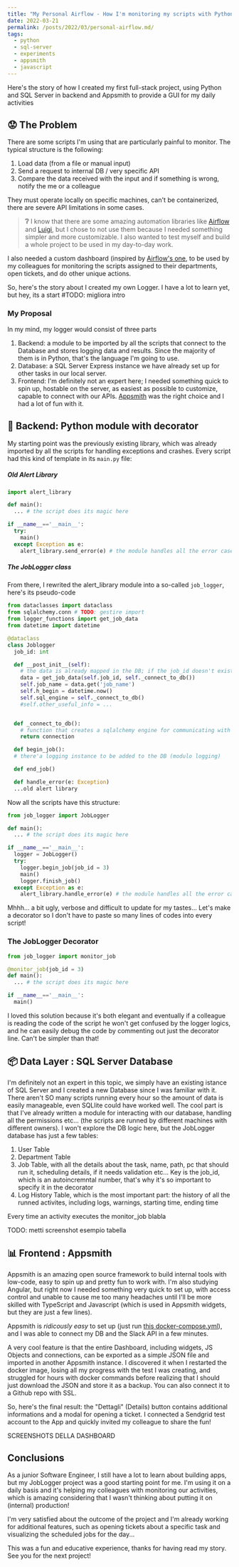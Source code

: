```yaml
---
title: "My Personal Airflow - How I'm monitoring my scripts with Python, Appsmith and SQL Server"
date: 2022-03-21
permalink: /posts/2022/03/personal-airflow.md/
tags:
  - python
  - sql-server
  - experiments
  - appsmith
  - javascript
---
```


Here's the story of how I created my first full-stack project, using Python and SQL Server in backend and Appsmith to provide a GUI for my daily activities

## 😟 The Problem

There are some scripts I'm using that are particularly painful to monitor. The typical structure is the following:

1. Load data (from a file or manual input)
2. Send a request to internal DB / very specific API
3. Compare the data received with the input and if something is wrong, notify the me or a colleague

They must operate locally on specific machines, can't be containerized, there are severe API limitations in some cases.

> **❔** I know that there are some amazing automation libraries like [Airflow](https://airflow.apache.org/) and [Luigi](https://github.com/spotify/luigi), but I chose to not use them because I needed something simpler and more customizable. I also wanted to test myself and build a whole project to be used in my day-to-day work.

I also needed a custom dashboard (inspired by [Airflow's one](https://airflow.apache.org/docs/apache-airflow/stable/ui.html), to be used by my colleagues for monitoring the scripts assigned to their departments, open tickets, and do other unique actions.

So, here's the story about I created my own Logger. I have a lot to learn yet, but hey, its a start #TODO: migliora intro

### My Proposal

In my mind, my logger would consist of three parts

1. Backend: a module to be imported by all the scripts that connect to the Database and stores logging data and results. Since the majority of them is in Python, that's the language I'm going to use.
2. Database: a SQL Server Express instance we have already set up for other tasks in our local server.
3. Frontend: I'm definitely not an expert here; I needed something quick to spin up, hostable on the server, as easiest as possible to customize, capable to connect with our APIs. [Appsmith](https://www.appsmith.com/) was the right choice and I had a lot of fun with it.

## 🐌 Backend: Python module with decorator

My starting point was the previously existing library, which was already imported by all the scripts for handling exceptions and crashes. Every script had this kind of template in its `main.py` file:

##### Old Alert Library

```python
import alert_library

def main():
  ... # the script does its magic here

if __name__=='__main__':
  try:
    main()
  except Exception as e:
    alert_library.send_error(e) # the module handles all the error cases and sends a report
```

##### The JobLogger class

From there, I rewrited the alert_library module into a so-called `job_logger`, here's its pseudo-code

```python
from dataclasses import dataclass
from sqlalchemy.conn # TODO: gestire import
from logger_functions import get_job_data
from datetime import datetime

@dataclass
class Joblogger
  job_id: int

  def __post_init__(self):
    # the data is already mapped in the DB; if the job_id doesn't exist there's an error
    data = get_job_data(self.job_id, self._connect_to_db())
    self.job_name = data.get('job_name')
    self.h_begin = datetime.now()
    self.sql_engine = self._connect_to_db()
    #self.other_useful_info = ...


  def _connect_to_db():
    # function that creates a sqlalchemy engine for communicating with the JobLogger DB
    return connection

  def begin_job():
  # there'a logging instance to be added to the DB (modulo logging)

  def end_job()

  def handle_error(e: Exception)
  ...old alert library
```

Now all the scripts have this structure:

```python
from job_logger import JobLogger

def main():
  ... # the script does its magic here

if __name__=='__main__':
  logger = JobLogger()
  try:
    logger.begin_job(job_id = 3)
    main()
    logger.finish_job()
  except Exception as e:
    alert_library.handle_error(e) # the module handles all the error cases and sends a report

```

Mhhh... a bit ugly, verbose and difficult to update for my tastes... Let's make a decorator so I don't have to paste so many lines of codes into every script!

### The JobLogger Decorator

```python
from job_logger import monitor_job

@monitor_job(job_id = 3)
def main():
  ... # the script does its magic here

if __name__=='__main__':
  main()

```

I loved this solution because it's both elegant and eventually if a colleague is reading the code of the script he won't get confused by the logger logics, and he can easily debug the code by commenting out just the decorator line. Can't be simpler than that!

## 📦 Data Layer : SQL Server Database

I'm definitely not an expert in this topic, we simply have an existing istance of SQL Server and I created a new Database since I was familiar with it. There aren't SO many scripts running every hour so the amount of data is easily manageable, even SQLlite could have worked well. The cool part is that I've already written a module for interacting with our database, handling all the permissions etc... (the scripts are runned by different machines with different owners). I won't explore the DB logic here, but the JobLogger database has just a few tables:

1. User Table
2. Department Table
3. Job Table, with all the details about the task, name, path, pc that should run it, scheduling details, if it needs validation etc... Key is the job_id, which is an autoincremntal number, that's why it's so important to specify it in the decorator
4. Log History Table, which is the most important part: the history of all the runned activites, including logs, warnings, starting time, ending time

Every time an activity executes the monitor_job blabla

TODO: metti screenshot esempio tabella

## 📊 Frontend : Appsmith

Appsmith is an amazing open source framework to build internal tools with low-code, easy to spin up and pretty fun to work with. I'm also studying Angular, but right now I needed something very quick to set up, with access control and unable to cause me too many headaches until I'll be more skilled with TypeScript and Javascript (which is used in Appsmith widgets, but they are just a few lines).

Appsmith is _ridicously easy_ to set up (just run [this docker-compose.yml](https://docs.appsmith.com/setup/docker#docker-compose-configuration)), and I was able to connect my DB and the Slack API in a few minutes.

A very cool feature is that the entire Dashboard, including widgets, JS Objects and connections, can be exported as a simple JSON file and imported in another Appsmith instance. I discovered it when I restarted the docker image, losing all my progress with the test I was creating, and struggled for hours with docker commands before realizing that I should just download the JSON and store it as a backup. You can also connect it to a Github repo with SSL.

So, here's the final result: the "Dettagli" (Details) button contains additional informations and a modal for opening a ticket. I connected a Sendgrid test account to the App and quickly invited my colleague to share the fun!

SCREENSHOTS DELLA DASHBOARD

## Conclusions

As a junior Software Engineer, I still have a lot to learn about building apps, but my JobLogger project was a good starting point for me. I'm using it on a daily basis and it's helping my colleagues with monitoring our activities, which is amazing considering that I wasn't thinking about putting it on (internal) production!

I'm very satisfied about the outcome of the project and I'm already working for additional features, such as opening tickets about a specific task and visualizing the scheduled jobs for the day...

This was a fun and educative experience, thanks for having read my story. See you for the next project!

